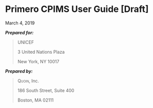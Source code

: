 
# Primero CPIMS User Guide [Draft]

March 4, 2019














***Prepared for:***

> UNICEF
>
> 3 United Nations Plaza
>
> New York, NY 10017

 

***Prepared by:***

> <span style="font-variant:small-caps;">Quoin</span>, Inc.
>
> 186 South Street, Suite 400
>
> Boston, MA 02111

